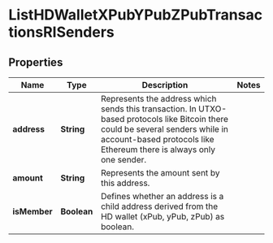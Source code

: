 

# ListHDWalletXPubYPubZPubTransactionsRISenders


## Properties

Name | Type | Description | Notes
------------ | ------------- | ------------- | -------------
**address** | **String** | Represents the address which sends this transaction. In UTXO-based protocols like Bitcoin there could be several senders while in account-based protocols like Ethereum there is always only one sender. | 
**amount** | **String** | Represents the amount sent by this address. | 
**isMember** | **Boolean** | Defines whether an address is a child address derived from the HD wallet (xPub, yPub, zPub) as boolean. | 




